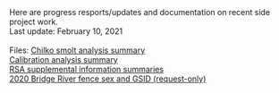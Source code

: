 <body>Here are progress resports/updates and documentation on recent side project work.</body>     
<br>
<body>Last update: February 10, 2021</body>
<br>
<br>
<body>Files:</body>
<a href="chilko_smolts.html">Chilko smolt analysis summary</a>
<br>
<a href="calibration_doc.html">Calibration analysis summary</a>
<br>
<a href="arrival_timing_markdown.html">RSA supplemental information summaries</a>
<br>
<a href="TBD">2020 Bridge River fence sex and GSID (request-only)</a>
